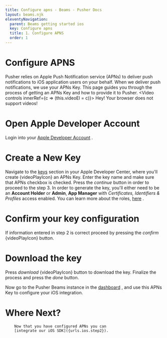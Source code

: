 ```yaml
---
title: Configure apns - Beams - Pusher Docs
layout: beams.njk
eleventyNavigation:
  parent: Beams getting started ios
  key: Configure apns
  title: 1. Configure APNS
  order: 1
---
```


# Configure APNS

Pusher relies on Apple Push Notification service (APNs) to deliver push notifications to iOS application users on your behalf. When we deliver push notifications, we use your APNs Key. This page guides you through the process of getting an APNs Key and how to provide it to Pusher.
<Video controls innerRef={c => (this.videoEl = c)}> <source src="/docs/static/beams/media/configure-apns.webm" type="video/webm" /> <source src="/docs/static/beams/media/configure-apns.mp4" type="video/mp4" /> Hey! Your browser does not support videos! </Video> <br />

# Open Apple Developer Account

Login into your [Apple Developer Account](https://developer.apple.com/account) .

# Create a New Key

Navigate to the [keys](https://developer.apple.com/account/resources/authkeys/add) section in your Apple Developer Center, where you'll <Anchor role="button" onClick={this.videoGoTo(0)}> create {videoPlayIcon} </Anchor> an APNs Key. Enter the key name and make sure that APNs checkbox is checked. Press the <em>continue</em> button in order to proceed to the step 3.
<Alert primary> In order to generate the key, you'll either need to be an **Account Holder** or **Admin**, **App Manager** with _Certificates, Identifiers & Profiles_ access enabled. You can learn more about the roles, <a external="" href="https://developer.apple.com/support/roles/">here</a> . </Alert>

# Confirm your key configuration

If information entered in step 2 is correct proceed by pressing the <Anchor role="button" onClick={this.videoGoTo(9)}> <em>confirm</em> {videoPlayIcon} </Anchor> button.

# Download the key

Press <Anchor role="button" onClick={this.videoGoTo(11)}> <em>download</em> {videoPlayIcon} </Anchor> button to download the key. Finalize the process and press the <em>done</em> button.

Now go to the Pusher Beams instance in the <a external="" href="https://dashboard.pusher.com/beams">dashboard</a> , and use this APNs Key to configure your iOS integration.

# Where Next?

        Now that you have configured APNs you can
        [integrate our iOS SDK]({urls.ios.step2}).
